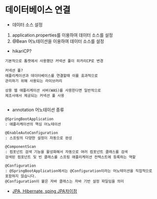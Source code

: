 # 데이터베이스 연결

- 데이터 소스 설정

1. application.properties를 이용하여 데이터 소스를 설정
2. @Bean 어노테이션을 이용하여 데이터 소스를 설정

- hikariCP?

```
기본적으로 톰캣에서 사용했던 커넥션 풀이 히카리CP로 변경

커넥션 풀?
애플리케이션과 데이터베이스를 연결할때 이를 효과적으로
관리하기 위해 사용되는 라이브러리

상용 웹 애플리케이션 서버(WAS)를 사용한다면 일반적으로
제조사에서 제공되는 커넥션 풀 사용


```

- annotation 어노테이션 종류

<!-- NOTE annotation -->

```
@SpringBootApplication
: 애플리케이션의 핵심 어노테이션

@EnableAutoConfiguration
: 스프링의 다양한 설정이 자동으로 완성

@ComponentScan
: 컴포넌트 검색 기능을 활성화해서 자동으로 여러 컴포넌트 클래스를 검색
검색된 컴포넌트 및 빈 클래스를 스프링 애플리케이션 컨텍스트에 등록하는 역할

@Configuration
: @SpringBootApplication에서는 @Configuration이라는 어노테이션을 직접적으로
포함하지 않습니다.
@Configuration이 붙은 자바 클래스는 자바 기반 설정 파일임을 의미

```

- [JPA, Hibernate, sping JPA차이점](https://suhwan.dev/2019/02/24/jpa-vs-hibernate-vs-spring-data-jpa/)